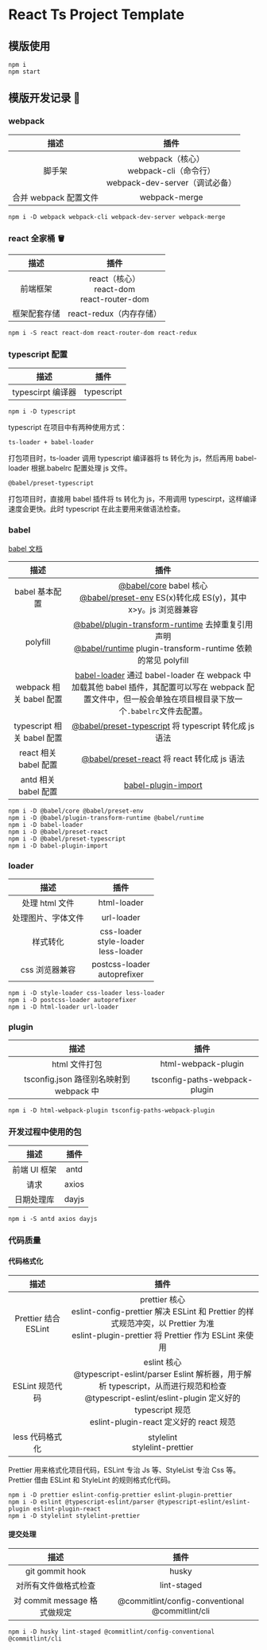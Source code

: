 # React Ts Project Template

## 模版使用

```
npm i
npm start
```

## 模版开发记录 📝

### webpack

|         描述          |                                      插件                                      |
| :-------------------: | :----------------------------------------------------------------------------: |
|        脚手架         | webpack（核心）<br/> webpack-cli（命令行）<br/> webpack-dev-server（调试必备） |
| 合并 webpack 配置文件 |                                 webpack-merge                                  |

```
npm i -D webpack webpack-cli webpack-dev-server webpack-merge
```

### react 全家桶 🪣

|     描述     |                        插件                         |
| :----------: | :-------------------------------------------------: |
|   前端框架   | react（核心）<br/> react-dom <br/> react-router-dom |
| 框架配套存储 |               react-redux（内存存储）               |

```
npm i -S react react-dom react-router-dom react-redux
```

### typescript 配置

|       描述        |    插件    |
| :---------------: | :--------: |
| typescirpt 编译器 | typescript |

```
npm i -D typescript
```

typescript 在项目中有两种使用方式：

`ts-loader + babel-loader`

打包项目时，ts-loader 调用 typescript 编译器将 ts 转化为 js，然后再用 babel-loader 根据.babelrc 配置处理 js 文件。

`@babel/preset-typescript`

打包项目时，直接用 babel 插件将 ts 转化为 js，不用调用 typescirpt，这样编译速度会更快。此时 typescript 在此主要用来做语法检查。

### babel

[babel 文档](https://www.babeljs.cn/)

|            描述            |                                                                                                            插件                                                                                                             |
| :------------------------: | :-------------------------------------------------------------------------------------------------------------------------------------------------------------------------------------------------------------------------: |
|       babel 基本配置       |            [@babel/core](https://babel.dev/docs/en/babel-core#default_extensions) babel 核心 <br/> [@babel/preset-env](https://www.babeljs.cn/docs/babel-preset-env) ES(x)转化成 ES(y)，其中 x>y。js 浏览器兼容             |
|          polyfill          | [@babel/plugin-transform-runtime](https://babeljs.io/docs/en/babel-plugin-transform-runtime) 去掉重复引用声明 <br/> [@babel/runtime](https://babeljs.io/docs/en/babel-runtime) plugin-transform-runtime 依赖的常见 polyfill |
|  webpack 相关 babel 配置   |             [babel-loader](https://github.com/babel/babel-loader) 通过 babel-loader 在 webpack 中加载其他 babel 插件，其配置可以写在 webpack 配置文件中，但一般会单独在项目根目录下放一个`.babelrc`文件去配置。             |
| typescript 相关 babel 配置 |                                                     [@babel/preset-typescript](https://babeljs.io/docs/en/babel-preset-typescript#docsNav) 将 typescript 转化成 js 语法                                                     |
|   react 相关 babel 配置    |                                                            [@babel/preset-react](https://babeljs.io/docs/en/babel-preset-react#docsNav) 将 react 转化成 js 语法                                                             |
|    antd 相关 babel 配置    |                                                                          [babel-plugin-import](https://github.com/ant-design/babel-plugin-import)                                                                           |

```
npm i -D @babel/core @babel/preset-env
npm i -D @babel/plugin-transform-runtime @babel/runtime
npm i -D babel-loader
npm i -D @babel/preset-react
npm i -D @babel/preset-typescript
npm i -D babel-plugin-import
```

### loader

|        描述        |                      插件                       |
| :----------------: | :---------------------------------------------: |
|   处理 html 文件   |                   html-loader                   |
| 处理图片、字体文件 |                   url-loader                    |
|      样式转化      | css-loader <br/> style-loader <br/> less-loader |
|   css 浏览器兼容   |        postcss-loader <br/> autoprefixer        |

```
npm i -D style-loader css-loader less-loader
npm i -D postcss-loader autoprefixer
npm i -D html-loader url-loader
```

### plugin

|                  描述                   |             插件              |
| :-------------------------------------: | :---------------------------: |
|              html 文件打包              |      html-webpack-plugin      |
| tsconfig.json 路径别名映射到 webpack 中 | tsconfig-paths-webpack-plugin |

```
npm i -D html-webpack-plugin tsconfig-paths-webpack-plugin
```

### 开发过程中使用的包

|     描述     | 插件  |
| :----------: | :---: |
| 前端 UI 框架 | antd  |
|     请求     | axios |
|  日期处理库  | dayjs |

```
npm i -S antd axios dayjs
```

### 代码质量

#### 代码格式化

|         描述         |                                                                                                      插件                                                                                                      |
| :------------------: | :------------------------------------------------------------------------------------------------------------------------------------------------------------------------------------------------------------: |
| Prettier 结合 ESLint |                     prettier 核心 <br/> eslint-config-prettier 解决 ESLint 和 Prettier 的样式规范冲突，以 Prettier 为准 <br/> eslint-plugin-prettier 将 Prettier 作为 ESLint 来使用 <br/>                      |
|   ESLint 规范代码    | eslint 核心<br/> @typescript-eslint/parser Eslint 解析器，用于解析 typescript，从而进行规范和检查<br/> @typescript-eslint/eslint-plugin 定义好的 typescript 规范 <br/> eslint-plugin-react 定义好的 react 规范 |
|   less 代码格式化    |                                                                                       stylelint <br/> stylelint-prettier                                                                                       |

Prettier 用来格式化项目代码，ESLint 专治 Js 等、StyleList 专治 Css 等。
Prettier 借由 ESLint 和 StyleLint 的规则格式化代码。

```
npm i -D prettier eslint-config-prettier eslint-plugin-prettier
npm i -D eslint @typescript-eslint/parser @typescript-eslint/eslint-plugin eslint-plugin-react
npm i -D stylelint stylelint-prettier
```

#### 提交处理

|             描述             |                      插件                       |
| :--------------------------: | :---------------------------------------------: |
|       git gommit hook        |                      husky                      |
|     对所有文件做格式检查     |                   lint-staged                   |
| 对 commit message 格式做规定 | @commitlint/config-conventional @commitlint/cli |

```
npm i -D husky lint-staged @commitlint/config-conventional @commitlint/cli
```
